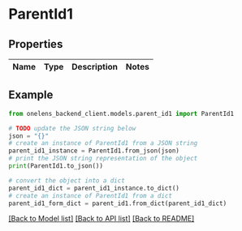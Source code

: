 # ParentId1


## Properties

Name | Type | Description | Notes
------------ | ------------- | ------------- | -------------

## Example

```python
from onelens_backend_client.models.parent_id1 import ParentId1

# TODO update the JSON string below
json = "{}"
# create an instance of ParentId1 from a JSON string
parent_id1_instance = ParentId1.from_json(json)
# print the JSON string representation of the object
print(ParentId1.to_json())

# convert the object into a dict
parent_id1_dict = parent_id1_instance.to_dict()
# create an instance of ParentId1 from a dict
parent_id1_form_dict = parent_id1.from_dict(parent_id1_dict)
```
[[Back to Model list]](../README.md#documentation-for-models) [[Back to API list]](../README.md#documentation-for-api-endpoints) [[Back to README]](../README.md)


